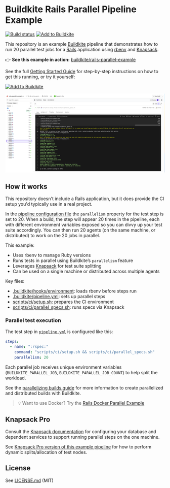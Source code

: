 # Buildkite Rails Parallel Pipeline Example

[![Build status](https://badge.buildkite.com/aab023f2f33ab06766ed6236bc40caf0df1d9448e4f590d0ee.svg?branch=main)](https://buildkite.com/buildkite/rails-parallel-example/builds/latest?branch=main)
[![Add to Buildkite](https://img.shields.io/badge/Add%20to%20Buildkite-14CC80)](https://buildkite.com/new)

This repository is an example [Buildkite](https://buildkite.com/) pipeline that demonstrates how to run 20 parallel test jobs for a [Rails](https://rubyonrails.org/) application using [rbenv](https://github.com/rbenv/rbenv) and [Knapsack](https://github.com/ArturT/knapsack).

👉 **See this example in action:** [buildkite/rails-parallel-example](https://buildkite.com/buildkite/rails-parallel-example/builds/latest?branch=main)

See the full [Getting Started Guide](https://buildkite.com/docs/guides/getting-started) for step-by-step instructions on how to get this running, or try it yourself:

[![Add to Buildkite](https://buildkite.com/button.svg)](https://buildkite.com/new)

<a href="https://buildkite.com/buildkite/rails-parallel-example/builds/latest?branch=main">
  <img width="1491" alt="Screenshot of Buildkite Rails Parallel example pipeline" src=".buildkite/screenshot.png" />
</a>

<!-- docs:start -->

## How it works

This repository doesn't include a Rails application, but it does provide the CI setup you'd typically use in a real project.

In the [pipeline configuration file](.buildkite/pipeline.yml) the `parallelism` property for the test step is set to 20. When a build, the step will appear 20 times in the pipeline, each with different environment variables exposed so you can divvy up your test suite accordingly. You can then run 20 agents (on the same machine, or distributed) to work on the 20 jobs in parallel.

This example:
- Uses rbenv to manage Ruby versions
- Runs tests in parallel using Buildkite’s `parallelism` feature
- Leverages [Knapsack](https://github.com/ArturT/knapsack) for test suite splitting
- Can be used on a single machine or distributed across multiple agents

Key files:
- [.buildkite/hooks/environment](.buildkite/hooks/environment): loads rbenv before steps run
- [.buildkite/pipeline.yml](.buildkite/pipeline.yml): sets up parallel steps
- [scripts/ci/setup.sh](scripts/ci/setup.sh): prepares the CI environment
- [scripts/ci/parallel_specs.sh](scripts/ci/parallel_specs.sh): runs specs via Knapsack

### Parallel test execution

The test step in [`pipeline.yml`](.buildkite/pipeline.yml) is configured like this:

```yml
steps:
  - name: ":rspec:"
    command: "scripts/ci/setup.sh && scripts/ci/parallel_specs.sh"
    parallelism: 20
```

Each parallel job receives unique environment variables (`BUILDKITE_PARALLEL_JOB`, `BUILDKITE_PARALLEL_JOB_COUNT`) to help split the workload.

See the [parallelizing builds guide](https://buildkite.com/docs/guides/parallelizing-builds) for more information to create parallelized and distributed builds with Buildkite.

> 💡 Want to use Docker? Try the [Rails Docker Parallel Example](https://github.com/buildkite/rails-docker-parallel-example)

## Knapsack Pro

Consult the [Knapsack documentation](https://github.com/ArturT/knapsack) for configuring your database and dependent services to support running parallel steps on the one machine.

See [Knapsack Pro version of this example pipeline](https://github.com/KnapsackPro/buildkite-rails-parallel-example-with-knapsack_pro) for how to perform dynamic splits/allocation of test nodes.

<!-- docs:end -->

## License

See [LICENSE.md](LICENSE.md) (MIT)
